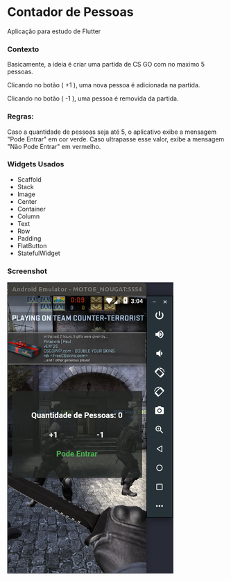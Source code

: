 # Contador de Pessoas

Aplicação para estudo de Flutter

### Contexto

Basicamente, a ideia é criar uma partida de CS GO com no maximo 5 pessoas.

Clicando no botão ( +1 ), uma nova pessoa é adicionada na partida.

Clicando no botão ( -1 ), uma pessoa é removida da partida. 

### Regras:

Caso a quantidade de pessoas seja até 5, o aplicativo exibe a mensagem "Pode Entrar" em cor verde. Caso ultrapasse esse valor, exibe a mensagem "Não Pode Entrar" em vermelho.

### Widgets Usados

- Scaffold
- Stack
- Image
- Center
- Container
- Column
- Text
- Row
- Padding
- FlatButton
- StatefulWidget


### Screenshot



![screenshot](https://github.com/claudivanmoreira/flutter-course-projects/blob/master/contador_de_pessoas/screenshot.png?raw=true)
